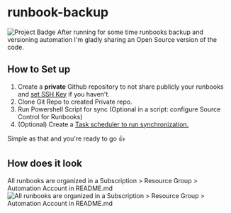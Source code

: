 # runbook-backup
<img src="https://ci.appveyor.com/api/projects/status/32r7s2skrgm9ubva?svg=true&passingText=master%20-%20WORKING" alt="Project Badge">
After running for some time runbooks backup and versioning automation I'm gladly sharing an Open Source version of the code.

## How to Set up
1. Create a **private** Github repository to not share publicly your runbooks and [set SSH Key](https://docs.github.com/en/enterprise/2.15/user/articles/generating-a-new-ssh-key-and-adding-it-to-the-ssh-agent) if you haven't.
2. Clone Git Repo to created Private repo.
3. Run Powershell Script for sync (Optional in a script: configure Source Control for Runbooks)
4. (Optional) Create a [Task scheduler to run synchronization.](https://blog.netwrix.com/2018/07/03/how-to-automate-powershell-scripts-with-task-scheduler/)

Simple as that and you're ready to go :+1:

## How does it look
All runbooks are organized in a Subscription > Resource Group > Automation Account in README.md
![All runbooks are organized in a Subscription > Resource Group > Automation Account in README.md](https://imgur.com/ZIRM6bU.png)
